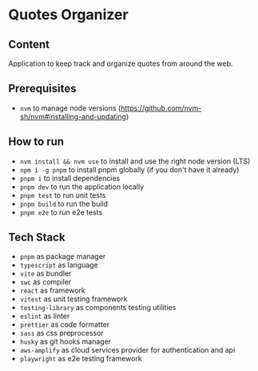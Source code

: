 # Quotes Organizer

## Content

Application to keep track and organize quotes from around the web.

## Prerequisites

- `nvm` to manage node versions (https://github.com/nvm-sh/nvm#installing-and-updating)

## How to run

- `nvm install && nvm use` to install and use the right node version (LTS)
- `npm i -g pnpm` to install pnpm globally (if you don't have it already)
- `pnpm i` to install dependencies
- `pnpm dev` to run the application locally
- `pnpm test` to run unit tests
- `pnpm build` to run the build
- `pnpm e2e` to run e2e tests 

## Tech Stack

- `pnpm` as package manager
- `typescript` as language
- `vite` as bundler
- `swc` as compiler
- `react` as framework
- `vitest` as unit testing framework
- `testing-library` as components testing utilities
- `eslint` as linter
- `prettier` as code formatter
- `sass` as css preprocessor
- `husky` as git hooks manager
- `aws-amplify` as cloud services provider for authentication and api
- `playwright` as e2e testing framework
